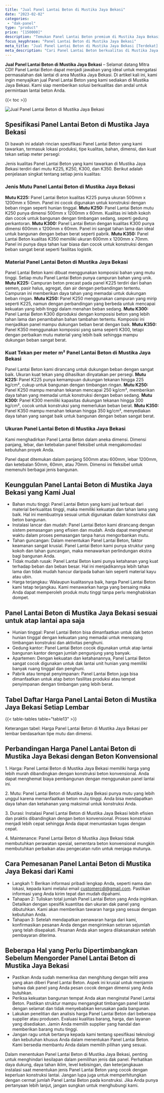 ```yaml
---
title: "Jual Panel Lantai Beton di Mustika Jaya Bekasi"
date: "2023-02-02"
categories:
 - "dak-panel"
type: "product"
price: "[150000]"
description: "Temukan Panel Lantai Beton premium di Mustika Jaya Bekasi. Panel Lantai Beton dirancang untuk kebutuhan konstruksi modern dengan performa andalan. Konsultasi gratis."
focus_keyphrase: "Panel Lantai Beton di Mustika Jaya Bekasi"
meta_title: "Jual Panel Lantai Beton di Mustika Jaya Bekasi [Terdekat] - CDI"
meta_description: "Cari Panel Lantai Beton berkualitas di Mustika Jaya Bekasi?. Tersedia Panel Lantai Beton premium untuk proyek konstruksi. Penawaran spesial hanya di sini."
---
```


**Jual Panel Lantai Beton di Mustika Jaya Bekasi** – Selamat datang Mitra CDI! Panel Lantai Beton dapat menjadi jawaban yang ideal untuk mengatasi permasalahan dak lantai di area Mustika Jaya Bekasi. Di artikel kali ini, kami ingin menyajikan jual Panel Lantai Beton yang kami sediakan di Mustika Jaya Bekasi. Kami siap memberikan solusi berkualitas dan andal untuk permintaan lantai beton Anda.

{{< toc >}}

![Jual Panel Lantai Beton di Mustika Jaya Bekasi](/images/dak-panel/dak-panel-04.jpg)

## Spesifikasi Panel Lantai Beton di Mustika Jaya Bekasi

Di bawah ini adalah rincian spesifikasi Panel Lantai Beton yang kami tawarkan, termasuk lokasi produksi, tipe kualitas, bahan, dimensi, dan kuat tekan setiap meter persegi:

Jenis kualitas Panel Lantai Beton yang kami tawarkan di Mustika Jaya Bekasi terdiri dari mutu K225, K250, K300, dan K350. Berikut adalah penjelasan singkat tentang setiap jenis kualitas:

### Jenis Mutu Panel Lantai Beton di Mustika Jaya Bekasi

**Mutu K225:** Panel Lantai Beton kualitas K225 punya ukuran 500mm x 1200mm x 50mm. Panel ini cocok digunakan untuk konstruksi dengan beban ringan seperti hunian tinggal.
**Mutu K250:** Panel Lantai Beton mutu K250 punya dimensi 500mm x 1200mm x 60mm. Kualitas ini lebih kokoh dan cocok untuk bangunan dengan timbangan sedang, seperti gedung perkantoran.
**Mutu K300:** Panel Lantai Beton dengan kualitas K300 punya dimensi 600mm x 1200mm x 60mm. Panel ini sangat tahan lama dan ideal untuk bangunan dengan beban berat seperti pabrik.
**Mutu K350:** Panel Lantai Beton kualitas K350 memiliki ukuran 600mm x 1200mm x 70mm. Panel ini punya daya tahan luar biasa dan cocok untuk konstruksi dengan beban sangat berat seperti fasilitas logistik.

### Material Panel Lantai Beton di Mustika Jaya Bekasi

Panel Lantai Beton kami dibuat menggunakan komposisi bahan yang mutu tinggi. Setiap mutu Panel Lantai Beton punya campuran bahan yang unik.
**Mutu K225:** Campuran beton precast pada panel K225 terdiri dari bahan semen, pasir halus, agregat, dan air dengan perbandingan tertentu. Campuran ini memberikan daya tahan yang memadai untuk dukungan beban ringan.
**Mutu K250:** Panel K250 menggunakan campuran yang mirip seperti K225, namun dengan perbandingan yang berbeda untuk mencapai kekuatan yang lebih tinggi dalam menahan beban sedang.
**Mutu K300:** Panel Lantai Beton K300 diproduksi dengan komposisi beton yang lebih tahan lama dan penambahan bahan tambahan tertentu. Komposisi ini menjadikan panel mampu dukungan beban berat dengan baik.
**Mutu K350:** Panel K350 menggunakan komposisi yang sama seperti K300, tetapi dengan perbaikan mutu material yang lebih baik sehingga mampu dukungan beban sangat berat.

### Kuat Tekan per meter m² Panel Lantai Beton di Mustika Jaya Bekasi

Panel Lantai Beton kami dirancang untuk dukungan beban dengan sangat baik. Ukuran kuat tekan yang dihasilkan dinyatakan per persegi.
**Mutu K225:** Panel K225 punya kemampuan dukungan tekanan hingga 225 kg/cm², cukup untuk bangunan dengan timbangan ringan.
**Mutu K250:** Panel K250 mampu menahan tekanan mencapai 250 kg/cm², memberikan daya tahan yang memadai untuk konstruksi dengan beban sedang.
**Mutu K300:** Panel K300 memiliki kapasitas dukungan tekanan hingga 300 kg/cm², cocok untuk konstruksi yang memerlukan beban berat.
**Mutu K350:** Panel K350 mampu menahan tekanan hingga 350 kg/cm², menyediakan daya tahan yang sangat baik untuk bangunan dengan beban sangat berat.

### Ukuran Panel Lantai Beton di Mustika Jaya Bekasi

Kami menghadirkan Panel Lantai Beton dalam aneka dimensi. Dimensi panjang, lebar, dan ketebalan panel fleksibel untuk mengakomodasi kebutuhan proyek Anda.

Panel dapat ditemukan dalam panjang 500mm atau 600mm, lebar 1200mm, dan ketebalan 50mm, 60mm, atau 70mm. Dimensi ini fleksibel untuk memenuhi berbagai jenis bangunan.

## Keunggulan Panel Lantai Beton di Mustika Jaya Bekasi yang Kami Jual

*   Bahan mutu tinggi: Panel Lantai Beton yang kami jual terbuat dari material berkualitas tinggi, maka memiliki kekuatan dan tahan lama yang baik. Hal ini membuatnya sesuai untuk digunakan dalam konstruksi dak beton bangunan.
*   Instalasi lancar dan mudah: Panel Lantai Beton kami dirancang dengan sistem pemasangan yang efisien dan mudah. Anda dapat menghemat waktu dalam proses pemasangan tanpa harus mengorbankan mutu.
*   Tahan guncangan: Dalam menentukan Panel Lantai Beton, faktor keamanan sangat krusial. Panel Lantai Beton kami punya struktur yang kokoh dan tahan guncangan, maka menawarkan perlindungan ekstra bagi bangunan Anda.
*   Tidak mudah rusak: Panel Lantai Beton kami punya ketahanan yang kuat terhadap beban dan beban besar. Hal ini menjadikannya lebih tahan lama dan tidak mudah hancur daripada bahan lain seperti material kayu atau ubin.
*   Harga terjangkau: Walaupun kualitasnya baik, harga Panel Lantai Beton kami tetap terjangkau. Kami menawarkan harga yang bersaing maka Anda dapat memperoleh produk mutu tinggi tanpa perlu menghabiskan dompet.

## Panel Lantai Beton di Mustika Jaya Bekasi sesuai untuk atap lantai apa saja

*   Hunian tinggal: Panel Lantai Beton bisa dimanfaatkan untuk dak beton hunian tinggal dengan kekuatan yang memadai untuk menopang timbangan konstruksi dan aktivitas penghuni.
*   Gedung kantor: Panel Lantai Beton cocok digunakan untuk atap lantai bangunan kantor dengan jumlah pengunjung yang banyak.
*   Apartemen: Dengan kekuatan dan ketahanannya, Panel Lantai Beton sangat cocok digunakan untuk dak lantai unit hunian yang memiliki banyak ruang tinggal dan penghuni.
*   Pabrik atau tempat penyimpanan: Panel Lantai Beton juga bisa dimanfaatkan untuk atap beton fasilitas produksi atau tempat penyimpanan dengan timbangan yang lebih berat.

## Tabel Daftar Harga Panel Lantai Beton di Mustika Jaya Bekasi Setiap Lembar

{{< table-tables table="table13" >}}

Keterangan tabel: Harga Panel Lantai Beton di Mustika Jaya Bekasi per lembar berdasarkan tipe mutu dan dimensi.

## Perbandingan Harga Panel Lantai Beton di Mustika Jaya Bekasi dengan Beton Konvensional

1\.  Harga: Panel Lantai Beton di Mustika Jaya Bekasi memiliki harga yang lebih murah dibandingkan dengan konstruksi beton konvensional. Anda dapat menghemat biaya pembangunan dengan menggunakan panel lantai ini.

2\.  Mutu: Panel Lantai Beton di Mustika Jaya Bekasi punya mutu yang lebih unggul karena memanfaatkan beton mutu tinggi. Anda bisa mendapatkan daya tahan dan ketahanan yang maksimal untuk konstruksi Anda.

3\.  Durasi: Instalasi Panel Lantai Beton di Mustika Jaya Bekasi lebih efisien dan praktis dibandingkan dengan beton konvensional. Proses konstruksi menjadi lebih cepat sehingga Anda dapat menuntaskan tugas dengan cepat.

4\.  Maintenance: Panel Lantai Beton di Mustika Jaya Bekasi tidak membutuhkan perawatan spesial, sementara beton konvensional mungkin membutuhkan perbaikan atau pengecatan rutin untuk menjaga mutunya.

## Cara Pemesanan Panel Lantai Beton di Mustika Jaya Bekasi dari Kami

*   Langkah 1: Berikan informasi pribadi lengkap Anda, seperti nama dan lokasi, kepada kami melalui email customercdi@gmail.com. Pastikan informasi yang Anda kirim tepat dan mudah dipahami.
*   Tahapan 2: Tuliskan total jumlah Panel Lantai Beton yang Anda inginkan. Detailkan dengan spesifik kuantitas dan ukuran dak panel yang dibutuhkan. Kami akan memberikan tawaran harga yang sesuai dengan kebutuhan Anda.
*   Tahapan 3: Setelah mendapatkan penawaran harga dari kami, konfirmasikan pesanan Anda dengan mengirimkan setoran sejumlah yang telah disepakati. Pesanan Anda akan segera dilaksanakan setelah pembayaran diterima.

## Beberapa Hal yang Perlu Dipertimbangkan Sebelum Mengorder Panel Lantai Beton di Mustika Jaya Bekasi

*   Pastikan Anda sudah memeriksa dan menghitung dengan teliti area yang akan diberi Panel Lantai Beton. Aspek ini krusial untuk menjamin bahwa dak panel yang Anda pesan cocok dengan dimensi yang Anda butuhkan.
*   Periksa kekuatan bangunan tempat Anda akan menginstal Panel Lantai Beton. Pastikan struktur mampu mengangkat timbangan panel lantai dengan selamat dan tidak menyebabkan kerusakan pada bangunan.
*   Lakukan penelitian dan analisis harga Panel Lantai Beton dari beberapa supplier atau produsen. Evaluasi kualitas barang, harga, dan layanan yang disediakan. Jamin Anda memilih supplier yang handal dan memberikan barang mutu tinggi.
*   Jangan ragu untuk bertanya kepada kami tentang spesifikasi teknologi dan kebutuhan khusus Anda dalam menentukan Panel Lantai Beton. Kami bersedia membantu Anda dalam memilih pilihan yang sesuai.

Dalam menentukan Panel Lantai Beton di Mustika Jaya Bekasi, penting untuk menghindari kesilapan dalam pemilihan jenis dak panel. Perhatikan daya dukung, daya tahan iklim, level kebisingan, dan keterjangkauan instalasi saat menentukan jenis Panel Lantai Beton yang cocok dengan keperluan konstruksi lantai. Jangan lupa juga untuk memperhitungkan dengan cermat jumlah Panel Lantai Beton pada konstruksi. Jika Anda punya pertanyaan lebih lanjut, jangan sungkan untuk menghubungi kami.